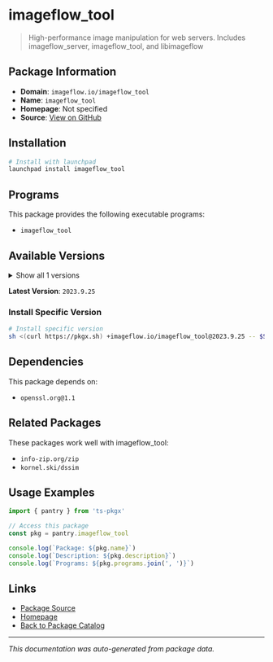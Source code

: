 # imageflow_tool

> High-performance image manipulation for web servers. Includes imageflow_server, imageflow_tool, and libimageflow

## Package Information

- **Domain**: `imageflow.io/imageflow_tool`
- **Name**: `imageflow_tool`
- **Homepage**: Not specified
- **Source**: [View on GitHub](https://github.com/pkgxdev/pantry/tree/main/projects/imageflow.io/imageflow_tool/package.yml)

## Installation

```bash
# Install with launchpad
launchpad install imageflow_tool
```

## Programs

This package provides the following executable programs:

- `imageflow_tool`

## Available Versions

<details>
<summary>Show all 1 versions</summary>

- `2023.9.25`

</details>

**Latest Version**: `2023.9.25`

### Install Specific Version

```bash
# Install specific version
sh <(curl https://pkgx.sh) +imageflow.io/imageflow_tool@2023.9.25 -- $SHELL -i
```

## Dependencies

This package depends on:

- `openssl.org@1.1`

## Related Packages

These packages work well with imageflow_tool:

- `info-zip.org/zip`
- `kornel.ski/dssim`

## Usage Examples

```typescript
import { pantry } from 'ts-pkgx'

// Access this package
const pkg = pantry.imageflow_tool

console.log(`Package: ${pkg.name}`)
console.log(`Description: ${pkg.description}`)
console.log(`Programs: ${pkg.programs.join(', ')}`)
```

## Links

- [Package Source](https://github.com/pkgxdev/pantry/tree/main/projects/imageflow.io/imageflow_tool/package.yml)
- [Homepage](#)
- [Back to Package Catalog](../package-catalog.md)

---

*This documentation was auto-generated from package data.*
